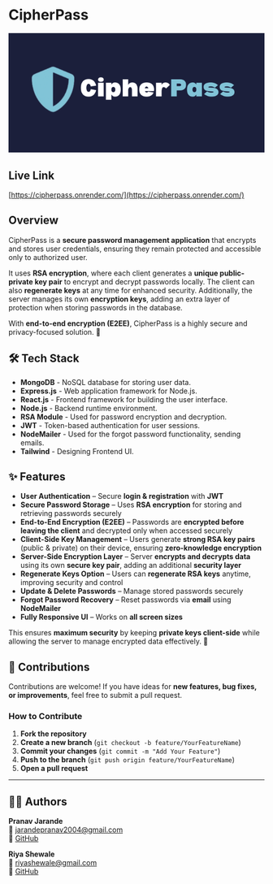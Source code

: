 # CipherPass

![CipherPass Logo](/Frontend/public/Cipherpasslogo.png)

## Live Link  
[https://cipherpass.onrender.com/](https://cipherpass.onrender.com/)  

## Overview  
CipherPass is a **secure password management application** that encrypts and stores user credentials, ensuring they remain protected and accessible only to authorized user.  

It uses **RSA encryption**, where each client generates a **unique public-private key pair** to encrypt and decrypt passwords locally. The client can also **regenerate keys** at any time for enhanced security. Additionally, the server manages its own **encryption keys**, adding an extra layer of protection when storing passwords in the database.  

With **end-to-end encryption (E2EE)**, CipherPass is a highly secure and privacy-focused solution. 🚀  


## 🛠️ Tech Stack  
- **MongoDB** - NoSQL database for storing user data.
- **Express.js** - Web application framework for Node.js.
- **React.js** - Frontend framework for building the user interface.
- **Node.js** - Backend runtime environment.
- **RSA Module** - Used for password encryption and decryption.
- **JWT** - Token-based authentication for user sessions.
- **NodeMailer** - Used for the forgot password functionality, sending emails.
- **Tailwind** - Designing Frontend UI.


## ✨ Features  

- **User Authentication** – Secure **login & registration** with **JWT**  
- **Secure Password Storage** – Uses **RSA encryption** for storing and retrieving passwords securely  
- **End-to-End Encryption (E2EE)** – Passwords are **encrypted before leaving the client** and decrypted only when accessed securely  
- **Client-Side Key Management** – Users generate **strong RSA key pairs** (public & private) on their device, ensuring **zero-knowledge encryption**  
- **Server-Side Encryption Layer** – Server **encrypts and decrypts data** using its own **secure key pair**, adding an additional **security layer**  
- **Regenerate Keys Option** – Users can **regenerate RSA keys** anytime, improving security and control  
- **Update & Delete Passwords** – Manage stored passwords securely  
- **Forgot Password Recovery** – Reset passwords via **email** using **NodeMailer**  
- **Fully Responsive UI** – Works on **all screen sizes**  


This ensures **maximum security** by keeping **private keys client-side** while allowing the server to manage encrypted data effectively. 🚀

## 🤝 Contributions  
Contributions are welcome! If you have ideas for **new features, bug fixes, or improvements**, feel free to submit a pull request.  

### How to Contribute  
1. **Fork the repository**  
2. **Create a new branch** (`git checkout -b feature/YourFeatureName`)  
3. **Commit your changes** (`git commit -m "Add Your Feature"`)  
4. **Push to the branch** (`git push origin feature/YourFeatureName`)  
5. **Open a pull request**  

---

## 👨‍💻 Authors  

**Pranav Jarande**  
📧 jarandepranav2004@gmail.com  
🔗 [GitHub](https://github.com/pranavjarande)  

**Riya Shewale**  
📧 riyashewale@gmail.com  
🔗 [GitHub](https://github.com/RiyaShewale) 